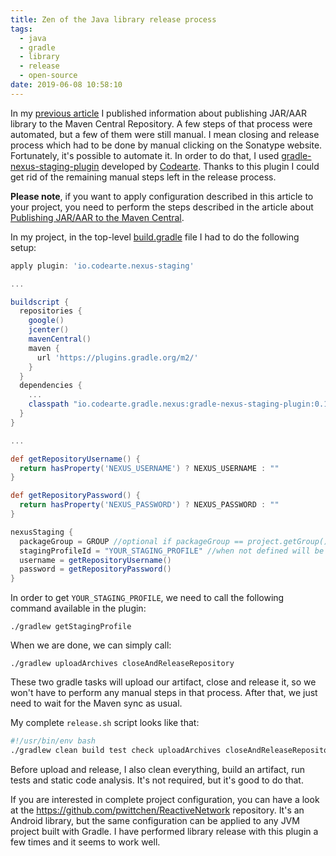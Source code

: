 ```yaml
---
title: Zen of the Java library release process
tags:
  - java
  - gradle
  - library
  - release
  - open-source
date: 2019-06-08 10:58:10
---
```



In my [previous article](/2019/05/24/publishing-jar-aar-to-maven-central/) I published information about publishing JAR/AAR library to the Maven Central Repository. A few steps of that process were automated, but a few of them were still manual. I mean closing and release process which had to be done by manual clicking on the Sonatype website. Fortunately, it's possible to automate it. In order to do that, I used [gradle-nexus-staging-plugin](https://github.com/Codearte/gradle-nexus-staging-plugin) developed by [Codearte](https://github.com/Codearte). Thanks to this plugin I could get rid of the remaining manual steps left in the release process. 

**Please note**, if you want to apply configuration described in this article to your project, you need to perform the steps described in the article about [Publishing JAR/AAR to the Maven Central](/2019/05/24/publishing-jar-aar-to-maven-central/).

In my project, in the top-level [build.gradle](https://github.com/pwittchen/ReactiveNetwork/blob/RxJava2.x/build.gradle) file I had to do the following setup:

```gradle
apply plugin: 'io.codearte.nexus-staging'

...

buildscript {
  repositories {
    google()
    jcenter()
    mavenCentral()
    maven {
      url 'https://plugins.gradle.org/m2/'
    }
  }
  dependencies {
    ...
    classpath "io.codearte.gradle.nexus:gradle-nexus-staging-plugin:0.12.0"
  }
}

...

def getRepositoryUsername() {
  return hasProperty('NEXUS_USERNAME') ? NEXUS_USERNAME : ""
}

def getRepositoryPassword() {
  return hasProperty('NEXUS_PASSWORD') ? NEXUS_PASSWORD : ""
}

nexusStaging {
  packageGroup = GROUP //optional if packageGroup == project.getGroup()
  stagingProfileId = "YOUR_STAGING_PROFILE" //when not defined will be got from server using "packageGroup"
  username = getRepositoryUsername()
  password = getRepositoryPassword()
}
```

In order to get `YOUR_STAGING_PROFILE`, we need to call the following command available in the plugin:

```
./gradlew getStagingProfile
```

When we are done, we can simply call:

```
./gradlew uploadArchives closeAndReleaseRepository
```

These two gradle tasks will upload our artifact, close and release it, so we won't have to perform any manual steps in that process. After that, we just need to wait for the Maven sync as usual.

My complete `release.sh` script looks like that:

```bash
#!/usr/bin/env bash
./gradlew clean build test check uploadArchives closeAndReleaseRepository
```

Before upload and release, I also clean everything, build an artifact, run tests and static code analysis. It's not required, but it's good to do that.

If you are interested in complete project configuration, you can have a look at the https://github.com/pwittchen/ReactiveNetwork repository. It's an Android library, but the same configuration can be applied to any JVM project built with Gradle. I have performed library release with this plugin a few times and it seems to work well.
